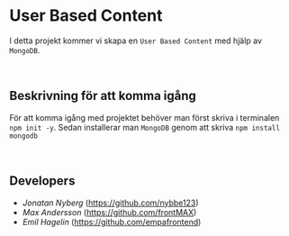 # User Based Content 
I detta projekt kommer vi skapa en `User Based Content` med hjälp av `MongoDB`.

<br>

## Beskrivning för att komma igång
För att komma igång med projektet behöver man först skriva i terminalen `npm init -y`. 
Sedan installerar man `MongoDB` genom att skriva `npm install mongodb`


<br>

## Developers 
* *Jonatan Nyberg* (https://github.com/nybbe123) 
* *Max Andersson* (https://github.com/frontMAX)
* *Emil Hagelin* (https://github.com/empafrontend)

